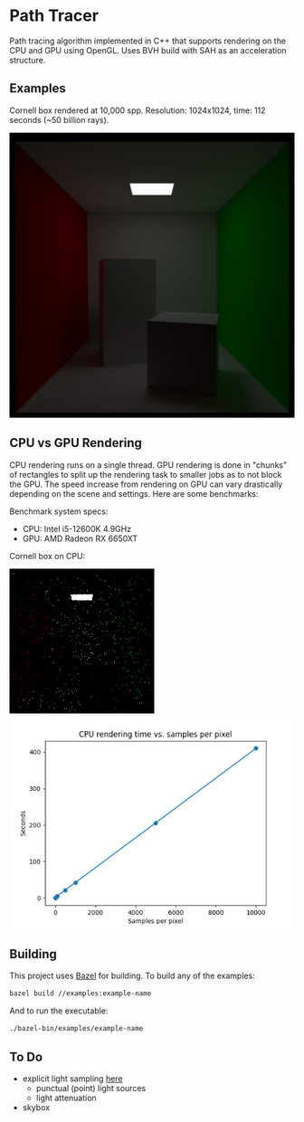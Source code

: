 # Path Tracer

Path tracing algorithm implemented in C++ that supports rendering on the CPU and GPU using OpenGL. Uses BVH build with SAH as an acceleration structure.

## Examples

Cornell box rendered at 10,000 spp. Resolution: 1024x1024, time: 112 seconds (~50 billion rays).

![box](examples/cornell_box.png)

## CPU vs GPU Rendering

CPU rendering runs on a single thread. GPU rendering is done in "chunks" of rectangles to split up the rendering task to smaller jobs as to not block the GPU. The speed increase from rendering on GPU can vary drastically depending on the scene and settings. Here are some benchmarks:

Benchmark system specs:

- CPU: Intel i5-12600K 4.9GHz
- GPU: AMD Radeon RX 6650XT

Cornell box on CPU:

![gif](benchmark/spp/spp.gif)
![chart](benchmark/spp/graph.png)

## Building

This project uses [Bazel](https://bazel.build/install) for building. To build any of the examples:

```bash
bazel build //examples:example-name
```

And to run the executable:

```bash
./bazel-bin/examples/example-name
```

## To Do

- explicit light sampling [here](https://computergraphics.stackexchange.com/questions/5152/progressive-path-tracing-with-explicit-light-sampling/5153#5153?newreg=ba3a51d61bf64da5a1b3a589287511b2)
  - punctual (point) light sources
  - light attenuation
- skybox
